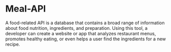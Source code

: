# Meal-API
A food-related API is a database that contains a broad range of information about food nutrition, ingredients, and preparation. Using this tool, a developer can create a website or app that analyzes restaurant menus, promotes healthy eating, or even helps a user find the ingredients for a new recipe.
